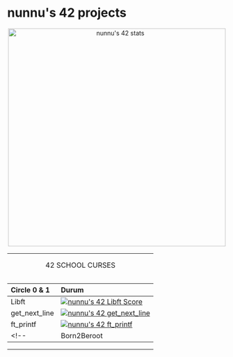 # **nunnu's 42 projects**
<p align="center">
<a href="https://github.com/JaeSeoKim/badge42">
        <img width="500px"src="https://badge42.vercel.app/api/v2/cldyzvso800060fmnnkmsw17v/stats?cursusId=21&coalitionId=362" alt="nunnu's 42 stats" /></a>
</p>

<table width="100%" align="center">
<tr style="display:flex; justify-content:space-around; paddind:0;">
<td colspan="2" style="padding:0; margin:0; text-align:center;">

<p align="center">
42 SCHOOL CURSES
</p>

</td></tr>

<tr style="display:flex; justify-content:space-around; paddind:0;">
<td style="padding:0; margin:0;">

| Circle 0 & 1  | Durum  |
| :-  	        | :-     |
| Libft         | [![nunnu's 42 Libft Score](https://badge42.vercel.app/api/v2/cldyzvso800060fmnnkmsw17v/project/3144746)](https://github.com/nisaunnu/42_School_Curses/tree/libft)|
| get_next_line | [![nunnu's 42 get_next_line](https://badge42.vercel.app/api/v2/cldyzvso800060fmnnkmsw17v/project/3208387)](https://github.com/nisaunnu/42_School_Curses/tree/get_next_line)|
| ft_printf     | [![nunnu's 42 ft_printf](https://badge42.vercel.app/api/v2/cldyzvso800060fmnnkmsw17v/project/3208180)](https://github.com/nisaunnu/42_School_Curses/tree/ft_printf)|
<!-- | Born2Beroot   | [![nunnu's 42 Born2Beroot]()](https://github.com/kuvarti/42MainWorks/tree/born2beroot)| -->

</td></tr>
</table>
